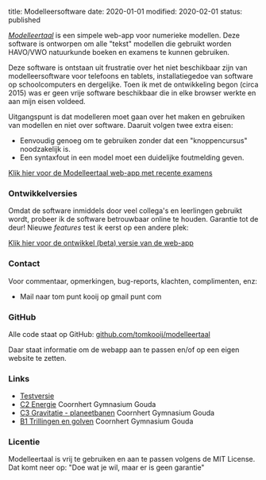 title: Modelleersoftware
date: 2020-01-01
modified: 2020-02-01
status: published

*[Modelleertaal](https://www.tomkooij.nl/modelleertaal/)* is een simpele web-app voor numerieke modellen. Deze software is ontworpen om alle "tekst" modellen die gebruikt worden HAVO/VWO natuurkunde boeken en examens te kunnen gebruiken.

Deze software is ontstaan uit frustratie over het niet beschikbaar zijn van modelleersoftware voor telefoons en tablets, installatiegedoe van software op schoolcomputers en dergelijke. Toen ik met de ontwikkeling begon (circa 2015) was er geen vrije software beschikbaar die in elke browser werkte en aan mijn eisen voldeed.

Uitgangspunt is dat modelleren moet gaan over het maken en gebruiken van modellen en niet over software. Daaruit volgen twee extra eisen:

- Eenvoudig genoeg om te gebruiken zonder dat een "knoppencursus" noodzakelijk is.
- Een syntaxfout in een model moet een duidelijke foutmelding geven.

[Klik hier voor de Modelleertaal web-app met recente examens](https://www.tomkooij.nl/modelleertaal/)

### Ontwikkelversies

Omdat de software inmiddels door veel collega's en leerlingen gebruikt wordt, probeer ik de software betrouwbaar online te houden. Garantie tot de deur! Nieuwe *features* test ik eerst op een andere plek:

[Klik hier voor de ontwikkel (beta) versie van de web-app](https://www.tomkooij.nl/modelleertaal-dev/)

### Contact

Voor commentaar, opmerkingen, bug-reports, klachten, complimenten, enz:

- Mail naar tom punt kooij op gmail punt com

### GitHub

Alle code staat op GitHub: [github.com/tomkooij/modelleertaal](https://www.github.com/tomkooij/modelleertaal)

Daar staat informatie om de webapp aan te passen en/of op een eigen website te zetten.

### Links

- [Testversie](https://www.tomkooij.nl/modellen)
- [C2 Energie](https://www.tomkooij.nl/c2modellen) Coornhert Gymnasium Gouda
- [C3 Gravitatie - planeetbanen](https://www.tomkooij.nl/c3modellen) Coornhert Gymnasium Gouda
- [B1 Trillingen en golven](https://www.tomkooij.nl/b1modellen) Coornhert Gymnasium Gouda

### Licentie

Modelleertaal is vrij te gebruiken en aan te passen volgens de MIT License. Dat komt neer op: "Doe wat je wil, maar er is geen garantie"
